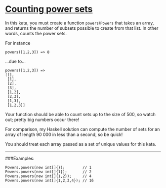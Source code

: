 # [Counting power sets](https://www.codewars.com/kata/counting-power-sets "https://www.codewars.com/kata/54381f0b6f032f933c000108")

In this kata, you must create a function `powers`/`Powers` that takes an array, and returns the number of subsets possible to create from that list. In other words, counts the power sets.

For instance
```
powers([1,2,3]) => 8
```

...due to...
```
powers([1,2,3]) =>
[[],
 [1],
 [2],
 [3],
 [1,2],
 [2,3],
 [1,3],
 [1,2,3]]
```

Your function should be able to count sets up to the size of 500, so watch out; pretty big numbers occur there!

For comparison, my Haskell solution can compute the number of sets for an array of length 90 000 in less than a second, so be quick!

You should treat each array passed as a set of unique values for this kata.

-----
###Examples:
```
Powers.powers(new int[]{});        // 1
Powers.powers(new int[]{1});       // 2
Powers.powers(new int[]{1,2});     // 4
Powers.powers(new int[]{1,2,3,4}); // 16
```
